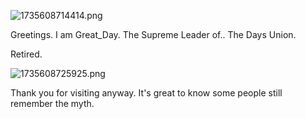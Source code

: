 ![1735608714414.png](https://github.com/user-attachments/assets/e6a9d140-df3e-43dc-98c1-9efe6d2dc219)

Greetings. I am Great_Day.
The Supreme Leader of..
The Days Union.

Retired.

![1735608725925.png](https://github.com/user-attachments/assets/fe50a8dd-8e31-4fa7-ad4e-c2096f86a7f3)

Thank you for visiting anyway. It's great to know some people still remember the myth.


